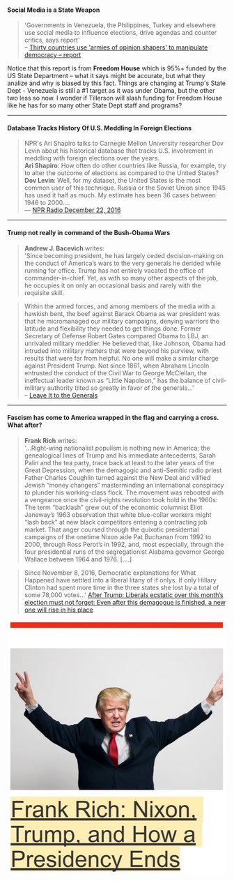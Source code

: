 #### Social Media is a State Weapon ####   
> 'Governments in Venezuela, the Philippines, Turkey and elsewhere use social media to influence elections, drive agendas and counter critics, says report'   
– [Thirty countries use 'armies of opinion shapers' to manipulate democracy – report](https://www.theguardian.com/technology/2017/nov/14/social-media-influence-election-countries-armies-of-opinion-shapers-manipulate-democracy-fake-news)

Notice that this report is from **Freedom House** which is 95%+ funded by the US State Department – what it says might be accurate, but what they analize and why is biased by this fact.  Things are changing at Trump's State Dept - Venezuela is still a #1 target as it was under Obama, but the other two less so now. I wonder if Tillerson will slash funding for Freedom House like he has for so many other State Dept staff and programs?

---
#### Database Tracks History Of U.S. Meddling In Foreign Elections ####

>NPR's Ari Shapiro talks to Carnegie Mellon University researcher Dov Levin about his historical database that tracks U.S. involvement in meddling with foreign elections over the years.   
**Ari Shapiro**: How often do other countries like Russia, for example, try to alter the outcome of elections as compared to the United States?   
**Dov Levin**: Well, for my dataset, the United States is the most common user of this technique. Russia or the Soviet Union since 1945 has used it half as much. My estimate has been 36 cases between 1946 to 2000....   
–– [NPR Radio December 22, 2016](https://www.npr.org/2016/12/22/506625913/database-tracks-history-of-u-s-meddling-in-foreign-elections)

----
#### Trump not really in command of the Bush-Obama Wars ####
>**Andrew J. Bacevich** writes:  
'Since becoming president, he has largely ceded decision-making on the conduct of America’s wars to the very generals he derided while running for office. Trump has not entirely vacated the office of commander-in-chief. Yet, as with so many other aspects of the job, he occupies it on only an occasional basis and rarely with the requisite skill.  

>Within the armed forces, and among members of the media with a hawkish bent, the beef against Barack Obama as war president was that he micromanaged our military campaigns, denying warriors the latitude and flexibility they needed to get things done. Former Secretary of Defense Robert Gates compared Obama to LBJ, an unrivaled military meddler. He believed that, like Johnson, Obama had intruded into military matters that were beyond his purview, with results that were far from helpful. No one will make a similar charge against President Trump. Not since 1861, when Abraham Lincoln entrusted the conduct of the Civil War to George McClellan, the ineffectual leader known as “Little Napoleon,” has the balance of civil-military authority tilted so greatly in favor of the generals...'  
– [Leave It to the Generals](https://newrepublic.com/article/145418/leave-generals)

---

#### Fascism has come to America wrapped in the flag and carrying a cross. What after? ####

>**Frank Rich** writes:   
'...Right-wing nationalist populism is nothing new in America; the genealogical lines of Trump and his immediate antecedents, Sarah Palin and the tea party, trace back at least to the later years of the Great Depression, when the demagogic and anti-Semitic radio priest Father Charles Coughlin turned against the New Deal and vilified Jewish “money changers” masterminding an international conspiracy to plunder his working-class flock. The movement was rebooted with a vengeance once the civil-rights revolution took hold in the 1960s: The term “backlash” grew out of the economic columnist Eliot Janeway’s 1963 observation that white blue-collar workers might “lash back” at new black competitors entering a contracting job market. That anger coursed through the quixotic presidential campaigns of the onetime Nixon aide Pat Buchanan from 1992 to 2000, through Ross Perot’s in 1992, and, most especially, through the four presidential runs of the segregationist Alabama governor George Wallace between 1964 and 1976. [....]

> Since November 8, 2016, Democratic explanations for What Happened have settled into a liberal litany of if onlys. If only Hillary Clinton had spent more time in the three states she lost by a total of some 78,000 votes...'
[After Trump: Liberals ecstatic over this month’s election must not forget: Even after this demagogue is finished, a new one will rise in his place](http://nymag.com/daily/intelligencer/2017/11/frank-rich-trumpism-after-trump.html)


![Frank Rich on Trump](https://github.com/meltsintoair/jd/blob/master/img/rich.trump.jpg)
